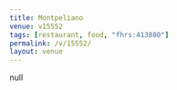 ```yaml
---
title: Montpeliano
venue: v15552
tags: [restaurant, food, "fhrs:413880"]
permalink: /v/15552/
layout: venue
---
```

null